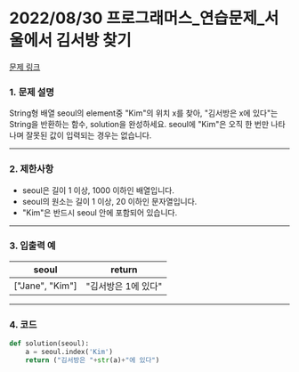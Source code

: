 # 2022/08/30 프로그래머스_연습문제_서울에서 김서방 찾기

[문제 링크](https://school.programmers.co.kr/learn/courses/30/lessons/12919)

### **1. 문제 설명**

String형 배열 seoul의 element중 "Kim"의 위치 x를 찾아, "김서방은 x에 있다"는 String을 반환하는 함수, solution을 완성하세요. seoul에 "Kim"은 오직 한 번만 나타나며 잘못된 값이 입력되는 경우는 없습니다.

---

### **2. 제한사항**

- seoul은 길이 1 이상, 1000 이하인 배열입니다.
- seoul의 원소는 길이 1 이상, 20 이하인 문자열입니다.
- "Kim"은 반드시 seoul 안에 포함되어 있습니다.

---

### **3. 입출력 예**

| seoul | return |
| --- | --- |
| ["Jane", "Kim"] | "김서방은 1에 있다" |

---

### 4. 코드

```python
def solution(seoul):
    a = seoul.index('Kim')
    return ("김서방은 "+str(a)+"에 있다")
```